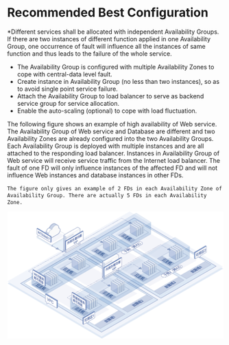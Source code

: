 # Recommended Best Configuration

*Different services shall be allocated with independent Availability Groups. If there are two instances of different function applied in one Availability Group, one occurrence of fault will influence all the instances of same function and thus leads to the failure of the whole service.
* The Availability Group is configured with multiple Availability Zones to cope with central-data level fault.
* Create instance in Availability Group (no less than two instances), so as to avoid single point service failure.
* Attach the Availability Group to load balancer to serve as backend service group for service allocation.
* Enable the auto-scaling (optional) to cope with load fluctuation.

The following figure shows an example of high availability of Web service. The Availability Group of Web service and Database are different and two Availability Zones are already configured into the two Availability Groups. Each Availability Group is deployed with multiple instances and are all attached to the responding load balancer. Instances in Availability Group of Web service will receive service traffic from the Internet load balancer. The fault of one FD will only influence instances of the affected FD and will not influence Web instances and database instances in other FDs.

	The figure only gives an example of 2 FDs in each Availability Zone of Availability Group. There are actually 5 FDs in each Availability Zone.

![](../../../../image/ag/scenarios1.png)
